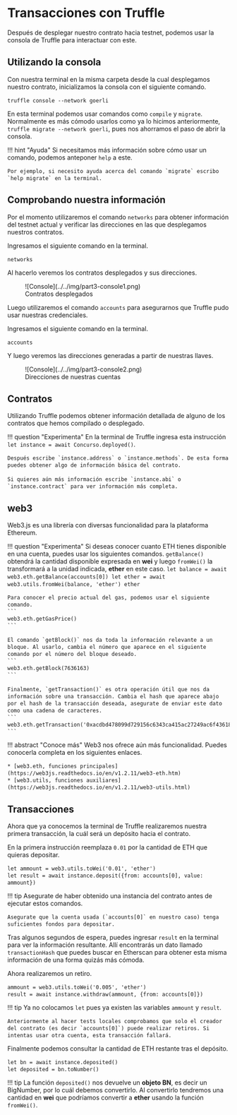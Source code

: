 # Transacciones con Truffle

Después de desplegar nuestro contrato hacia testnet, podemos usar la consola de Truffle para interactuar con este.

## Utilizando la consola

Con nuestra terminal en la misma carpeta desde la cual desplegamos nuestro contrato, inicializamos la consola con el siguiente comando.
```
truffle console --network goerli
```

En esta terminal podemos usar comandos como `compile` y `migrate`. Normalmente es más cómodo usarlos como ya lo hicimos anteriormente, `truffle migrate --network goerli`, pues nos ahorramos el paso de abrir la consola.

!!! hint "Ayuda"
    Si necesitamos más información sobre cómo usar un comando, podemos anteponer `help` a este.

    Por ejemplo, si necesito ayuda acerca del comando `migrate` escribo `help migrate` en la terminal.

## Comprobando nuestra información

Por el momento utilizaremos el comando `networks` para obtener información del testnet actual y verificar las direcciones en las que desplegamos nuestros contratos.

Ingresamos el siguiente comando en la terminal.
```
networks
```

Al hacerlo veremos los contratos desplegados y sus direcciones.

<figure markdown>
  ![Console](../../img/part3-console1.png)
  <figcaption>Contratos desplegados</figcaption>
</figure>

Luego utilizaremos el comando `accounts` para asegurarnos que Truffle pudo usar nuestras credenciales.

Ingresamos el siguiente comando en la terminal.
```
accounts
```

Y luego veremos las direcciones generadas a partir de nuestras llaves.

<figure markdown>
  ![Console](../../img/part3-console2.png)
  <figcaption>Direcciones de nuestras cuentas</figcaption>
</figure>

## Contratos

Utilizando Truffle podemos obtener información detallada de alguno de los contratos que hemos compilado o desplegado.

!!! question "Experimenta"
    En la terminal de Truffle ingresa esta instrucción `let instance = await Concurso.deployed()`.
    
    Después escribe `instance.address` o `instance.methods`. De esta forma puedes obtener algo de información básica del contrato.

    Si quieres aún más información escribe `instance.abi` o `instance.contract` para ver información más completa.

## web3

Web3.js es una librería con diversas funcionalidad para la plataforma Ethereum.

!!! question "Experimenta"
    Si deseas conocer cuanto ETH tienes disponible en una cuenta, puedes usar los siguientes comandos. `getBalance()` obtendrá la cantidad disponible expresada en **wei** y luego `fromWei()` la transformará a la unidad indicada, **ether** en este caso.
    ```
    let balance = await web3.eth.getBalance(accounts[0])
    let ether = await web3.utils.fromWei(balance, 'ether')
    ether
    ```

    Para conocer el precio actual del gas, podemos usar el siguiente comando.
    ```
    web3.eth.getGasPrice()
    ```

    El comando `getBlock()` nos da toda la información relevante a un bloque. Al usarlo, cambia el número que aparece en el siguiente comando por el número del bloque deseado.
    ```
    web3.eth.getBlock(7636163)
    ```

    Finalmente, `getTransaction()` es otra operación útil que nos da información sobre una transacción. Cambia el hash que aparece abajo por el hash de la transacción deseada, asegurate de enviar este dato como una cadena de caracteres.
    ```
    web3.eth.getTransaction('0xacdbd478099d729156c6343ca415ac27249ac6f436188dc5c45282913c3ee773')
    ```

!!! abstract "Conoce más"
    Web3 nos ofrece aún más funcionalidad. Puedes conocerla completa en los siguientes enlaces.

    * [web3.eth, funciones principales](https://web3js.readthedocs.io/en/v1.2.11/web3-eth.htm)
    * [web3.utils, funciones auxiliares](https://web3js.readthedocs.io/en/v1.2.11/web3-utils.html)

## Transacciones

Ahora que ya conocemos la terminal de Truffle realizaremos nuestra primera transacción, la cuál será un depósito hacia el contrato.

En la primera instrucción reemplaza `0.01` por la cantidad de ETH que quieras depositar.

```
let ammount = web3.utils.toWei('0.01', 'ether')
let result = await instance.deposit({from: accounts[0], value: ammount})
```

!!! tip
    Asegurate de haber obtenido una instancia del contrato antes de ejecutar estos comandos.

    Asegurate que la cuenta usada (`accounts[0]` en nuestro caso) tenga suficientes fondos para depositar.

Tras algunos segundos de espera, puedes ingresar `result` en la terminal para ver la información resultante. Allí encontrarás un dato llamado `transactionHash` que puedes buscar en Etherscan para obtener esta misma información de una forma quizás más cómoda.

Ahora realizaremos un retiro.

```
ammount = web3.utils.toWei('0.005', 'ether')
result = await instance.withdraw(ammount, {from: accounts[0]})
```

!!! tip
    Ya no colocamos `let` pues ya existen las variables `ammount` y `result`.

    Anteriormente al hacer tests locales comprobamos que solo el creador del contrato (es decir `accounts[0]`) puede realizar retiros. Si intentas usar otra cuenta, esta transacción fallará.

Finalmente podemos consultar la cantidad de ETH restante tras el depósito.

```
let bn = await instance.deposited()
let deposited = bn.toNumber()
```

!!! tip
    La función `deposited()` nos devuelve un **objeto BN**, es decir un BigNumber, por lo cuál debemos convertirlo. Al convertirlo tendremos una cantidad en **wei** que podríamos convertir a **ether** usando la función `fromWei()`.

